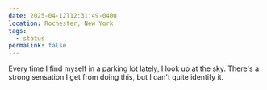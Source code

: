 ```yaml
---
date: 2025-04-12T12:31:49-0400
location: Rochester, New York
tags:
  - status
permalink: false
---
```

Every time I find myself in a parking lot lately, I look up at the sky. There's a strong sensation I get from doing this, but I can't quite identify it.
